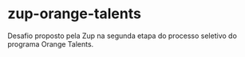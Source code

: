 # zup-orange-talents
Desafio proposto pela Zup na segunda etapa do processo seletivo do programa Orange Talents.
